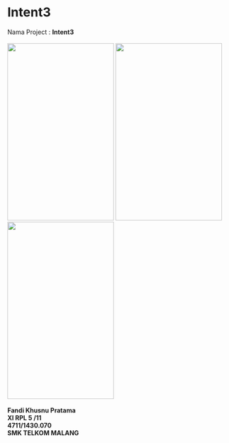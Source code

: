 # Intent3
Nama Project : <b>Intent3</b>
<br>
<br>
<img src="https://cloud.githubusercontent.com/assets/22116846/19220761/f7414cc8-8e5e-11e6-8a9c-c5ac39e21631.png" width="240px" height="400px">
<img src="https://cloud.githubusercontent.com/assets/22116846/19220762/f743abee-8e5e-11e6-91b5-ba1501911cbc.png" width="240px" height="400px">
<img src="https://cloud.githubusercontent.com/assets/22116846/19220763/f774c77e-8e5e-11e6-9207-155160f6d6f2.png" width="240px" height="400px">
<br>
<br>
<b>Fandi Khusnu Pratama <br>
XI RPL 5 /11 <br>
4711/1430.070 <br>
SMK TELKOM MALANG</b>




